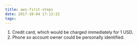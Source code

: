 ```yaml
---
title: aws-first-steps
date: 2017-10-04 17:13:22
tags:
---
```


1. Credit card, which would be charged immediately for 1 USD.
2. Phone so account owner could be personally identified.
